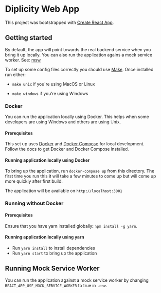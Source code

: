 # Diplicity Web App

This project was bootstrapped with [Create React App](https://github.com/facebook/create-react-app).

## Getting started

By default, the app will point towards the real backend service when you bring it up locally. You can also run the application agains a mock service worker. See: [msw](#running-mock-service-worker)

To set up some config files correctly you should use [Make][make]. Once installed run either:

* `make unix` if you're using MacOS or Linux

* `make windows` if you're using Windows

### Docker

You can run the application locally using Docker. This helps when some developers are using Windows and others are using Unix.

#### Prerequisites

This set up uses [Docker][docker] and [Docker Compose][docker-compose] for local
development. Follow the docs to get Docker and Docker Compose installed.

#### Running application locally using Docker

To bring up the application, run `docker-compose up` from this directory. The first time you run this it will take a few minutes to come up but will come up more quickly after first build.

The application will be available on `http://localhost:3001`

### Running without Docker

#### Prerequisites

Ensure that you have yarn installed globally: `npm install -g yarn`.

#### Running application locally using yarn

* Run `yarn install` to install dependencies
* Run `yarn start` to bring up the application

## Running Mock Service Worker

You can run the application against a mock service worker by changing `REACT_APP_USE_MOCK_SERVICE_WORKER` to true in `.env`.

[docker]: https://docs.docker.com/
[docker-compose]: https://docs.docker.com/compose/
[make]: https://www.gnu.org/software/make/